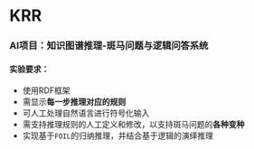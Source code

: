 # KRR
### AI项目：知识图谱推理-斑马问题与逻辑问答系统
#### 实验要求：
- 使用RDF框架
- 需显示**每一步推理对应的规则**
- 可人工处理自然语言进行符号化输入
- 需支持推理规则的人工定义和修改，以支持斑马问题的**各种变种**
- 实现基于`FOIL`的归纳推理，并结合基于逻辑的演绎推理
